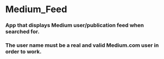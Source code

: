 # Medium_Feed

### App that displays Medium user/publication feed when searched for.
### The user name must be a real and valid Medium.com user in order to work.
